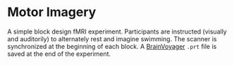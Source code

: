 # Motor Imagery

A simple block design fMRI experiment. Participants are instructed (visually
and auditorily) to alternately rest and imagine swimming. The scanner is
synchronized at the beginning of each block. A 
[BrainVoyager](http://brainvoyager.com) `.prt` file is saved at the end of the
experiment.

